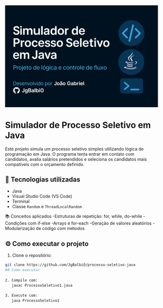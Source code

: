 ![banner](./banner_Joao.png)

# Simulador de Processo Seletivo em Java

Este projeto simula um processo seletivo simples utilizando lógica de programação em Java. O programa tenta entrar em contato com candidatos, avalia salários pretendidos e seleciona os candidatos mais compatíveis com o orçamento definido.

## 🚀 Tecnologias utilizadas
- Java
- Visual Studio Code (VS Code)
- Terminal
- Classe `Random` e `ThreadLocalRandom`

📚 Conceitos aplicados
-Estruturas de repetição: for, while, do-while
-Condições com if-else
-Arrays e for-each
-Geração de valores aleatórios
-Modularização de código com métodos

## ⚙️ Como executar o projeto

1. Clone o repositório:
```bash
git clone https://github.com/JgBalbiO/processo-seletivo-java
## Como executar

2. Compile com:
   javac ProcessoSeletivo1.java

3. Execute com:
   java ProcessoSeletivo1


